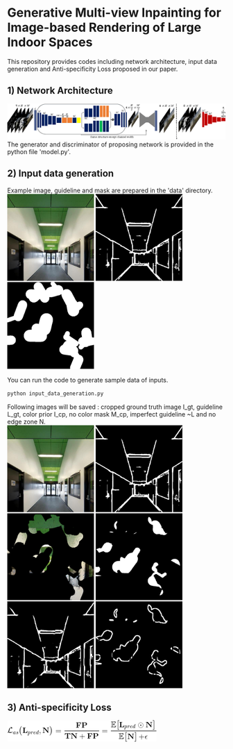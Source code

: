 # Generative Multi-view Inpainting for Image-based Rendering of Large Indoor Spaces

This repository provides codes including network architecture, input data generation and Anti-specificity Loss proposed in our paper.

## 1) Network Architecture
<img src="./data/Network_G_D.png"></img>
The generator and discriminator of proposing network is provided in the python file 'model.py'.

## 2) Input data generation
Example image, guideline and mask are prepared in the 'data' directory.<br/>
<img src="./data/sample_image.jpg" width="200px" height="200px"></img>
<img src="./data/sample_guideline.jpg" width="200px" height="200px"></img>
<img src="./data/sample_mask.png" width="200px" height="200px"></img><br/>

You can run the code to generate sample data of inputs.
```bash
python input_data_generation.py
```
Following images will be saved :
cropped ground truth image I_gt, guideline L_gt, color prior I_cp, no color mask M_cp, imperfect guideline ~L and no edge zone N.
<br/>
<img src="./data/result_crop_image_gt.png" width="200px" height="200px"></img>
<img src="./data/result_crop_guideline_gt.png" width="200px" height="200px"></img><br/>
<img src="./data/result_color_prior.png" width="200px" height="200px"></img>
<img src="./data/result_no_color_mask.png" width="200px" height="200px"></img>
<img src="./data/result_imperfect_guideline.png" width="200px" height="200px"></img>
<img src="./data/result_no_edge_zone.png" width="200px" height="200px"></img><br/>


## 3) Anti-specificity Loss
<img src="./data/Anti-specificity loss.gif"></img><br/>
